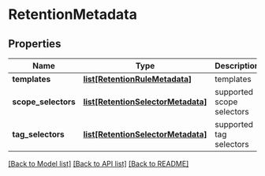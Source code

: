 # RetentionMetadata

## Properties
Name | Type | Description | Notes
------------ | ------------- | ------------- | -------------
**templates** | [**list[RetentionRuleMetadata]**](RetentionRuleMetadata.md) | templates | [optional] 
**scope_selectors** | [**list[RetentionSelectorMetadata]**](RetentionSelectorMetadata.md) | supported scope selectors | [optional] 
**tag_selectors** | [**list[RetentionSelectorMetadata]**](RetentionSelectorMetadata.md) | supported tag selectors | [optional] 

[[Back to Model list]](../README.md#documentation-for-models) [[Back to API list]](../README.md#documentation-for-api-endpoints) [[Back to README]](../README.md)


